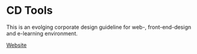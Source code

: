 # CD Tools

This is an evolging corporate design guideline for web-, front-end-design and e-learning environment.

[Website](http://intranet.swiss-aviation-training.com/cd/) 